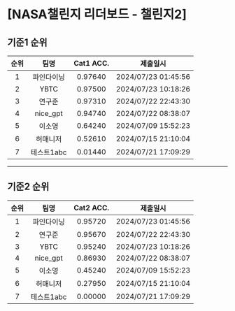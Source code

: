 # [NASA챌린지 리더보드 - 챌린지2]
## 기준1 순위
| 순위 | 팀명 | Cat1 ACC. | 제출일시 |
|:----:|:----:|:-----:|:----:|
| 1 | 파인다이닝 | 0.97640 | 2024/07/23 01:45:56 |
| 2 | YBTC | 0.97500 | 2024/07/23 10:18:26 |
| 3 | 연구준 | 0.97310 | 2024/07/22 22:43:30 |
| 4 | nice_gpt | 0.94740 | 2024/07/22 08:38:07 |
| 5 | 이소영 | 0.64240 | 2024/07/09 15:52:23 |
| 6 | 허매니저 | 0.52610 | 2024/07/15 21:10:04 |
| 7 | 테스트1abc | 0.01440 | 2024/07/21 17:09:29 |
___
## 기준2 순위
| 순위 | 팀명 | Cat2 ACC. | 제출일시 |
|:----:|:----:|:-----:|:----:|
| 1 | 파인다이닝 | 0.95720 | 2024/07/23 01:45:56 |
| 2 | 연구준 | 0.95670 | 2024/07/22 22:43:30 |
| 3 | YBTC | 0.95240 | 2024/07/23 10:18:26 |
| 4 | nice_gpt | 0.86930 | 2024/07/22 08:38:07 |
| 5 | 이소영 | 0.45240 | 2024/07/09 15:52:23 |
| 6 | 허매니저 | 0.27950 | 2024/07/15 21:10:04 |
| 7 | 테스트1abc | 0.00000 | 2024/07/21 17:09:29 |
